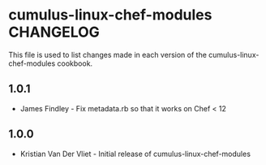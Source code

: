 cumulus-linux-chef-modules CHANGELOG
====================================

This file is used to list changes made in each version of the cumulus-linux-chef-modules cookbook.

1.0.1
-----
- James Findley - Fix metadata.rb so that it works on Chef < 12

1.0.0
-----
- Kristian Van Der Vliet - Initial release of cumulus-linux-chef-modules
